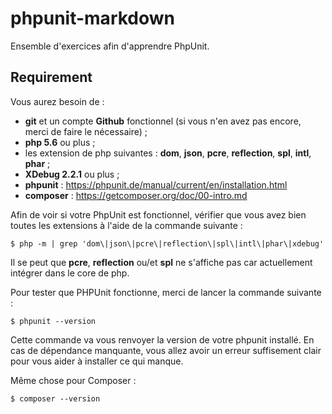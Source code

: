 # phpunit-markdown

Ensemble d'exercices afin d'apprendre PhpUnit.

## Requirement

Vous aurez besoin de : 
- **git** et un compte **Github** fonctionnel (si vous n'en avez pas encore, merci de faire le nécessaire) ;
- **php 5.6** ou plus ;
- les extension de php suivantes : **dom**, **json**, **pcre**, **reflection**, **spl**, **intl**, **phar** ;
- **XDebug 2.2.1** ou plus ;
- **phpunit** : https://phpunit.de/manual/current/en/installation.html
- **composer** : https://getcomposer.org/doc/00-intro.md

Afin de voir si votre PhpUnit est fonctionnel, vérifier que vous avez bien toutes les extensions à l'aide de la commande suivante : 

```shell
$ php -m | grep 'dom\|json\|pcre\|reflection\|spl\|intl\|phar\|xdebug'
```

Il se peut que **pcre**, **reflection** ou/et **spl** ne s'affiche pas car actuellement intégrer dans le core de php.

Pour tester que PHPUnit fonctionne, merci de lancer la commande suivante : 

```shell
$ phpunit --version
```

Cette commande va vous renvoyer la version de votre phpunit installé. En cas de dépendance manquante, vous allez avoir un erreur suffisement clair pour vous aider à installer ce qui manque.

Même chose pour Composer : 
```shell
$ composer --version
```
